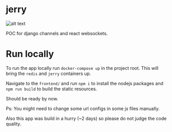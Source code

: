 
# jerry
![alt text](https://media.tenor.com/images/e8c9ec6f9af48aa6691e590bae95e085/tenor.gif)

POC for django channels and react websockets.

# Run locally
To run the app locally run `docker-compose up` in the project root. This will bring the `redis` and `jerry` containers up.

Navigate to the `frontend/` and run `npm i` to install the nodejs packages and `npm run build` to build the static resources.

Should be ready by now.

Ps: You might need to change some url configs in some js files manually.

Also this app was build in a hurry (~2 days) so please do not judge the code quality.
